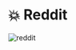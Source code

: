 # 💥 Reddit

![reddit](https://github.com/Edveika/Web-FrontEnd-Practice/assets/113787144/fd5297dd-71aa-442e-a8b5-66ff96d9810d)
